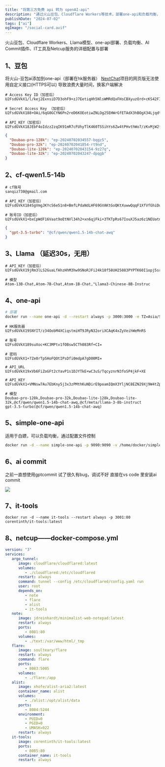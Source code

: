 ```yaml
---
title: "将第三方免费 api 转为 openAI-api"
description: "通过火山豆包、Cloudflare Workers等技术，部署one-api和负载均衡，提升AI工具配置效率，解决接口自定义问题。"
publishDate: "2024-07-02"
tags: ["ai"]
ogImage: "/social-card.avif"
---
```

火山豆包、Cloudflare Workers、Llama模型、one-api部署、负载均衡、AI Commit插件、IT工具及Netcup服务的详细配置与部署
<!-- more -->

## 1、豆包
将火山-豆包ai添加到one-api（部署在hk服务器）
[NextChat]()项目的网页版无法使用自定义接口(HTTPS可以)
导致浪费大量时间，换客户端解决

```
# Access Key ID（加密后）
U2FsdGVkX1/l/kej2ExnsiD7D3ohF9+zJ7EetiqHh5NlsWMRdQxFHsCBXyuzOrd+cKS42FIs+JfJUj3VeGQxZQ==

# Secret Access Key （加密后）
U2FsdGVkX188+OAi/6qG0GCYN6Pn2reD6KOEotiwZNLOg25EHWrGfETAdX3hBOgX34LjqdtN8BzdzARV5wwCKfYgvAuwKCDj1LojFlTd7jI=

# API_KEY（加密后）
U2FsdGVkX18JEbF4oIdzz2zqIK91mR7cFUhyTlK460TSSihYs6Zw4tPHvthWo7/zKvMjW2fJXLAliZaNBonY5A==
```

```json
{
  "Doubao-pro-128k": "ep-20240702034557-bqgz5",
  "Doubao-pro-32k": "ep-20240702041854-rt9nd",
  "Doubao-lite-128k": "ep-20240702043154-9z27q",
  "Doubao-lite-32k": "ep-20240702043247-dpqgb"
}
```

## 2、cf-qwen1.5-14b

```
# cf账号
sanqiz730@gmail.com

# API_KEY（加密后）
U2FsdGVkX184SgVmgJKYcS6e51n8+BmfLPdaNdLHF69GVAKtGoQKtXuwwQqqF1XfVfGhiDuQPInuXB3eXCNyQQ==

# 账号ID（加密后）
U2FsdGVkX1+bxCpWdF16Vaat9oEtNVl34h2+xn6qjFki+3TKTpRs67IouXJ5az6z1NEUatn5YToMdQ6d9sornA==
```

```json
{
  "gpt-3.5-turbo": "@cf/qwen/qwen1.5-14b-chat-awq"
}
```

## 3、Llama （延迟30s，无用）
```
# API_KEY（加密后）
U2FsdGVkX19jRm3lLS2GuaLfAhzHhM3hw9SNoRJFi24k18f58UH25883PYPTK60I1opj5sr14/pITisA0rQPIw==

# 模型
Atom-13B-Chat,Atom-7B-Chat,Atom-1B-Chat,"Llama3-Chinese-8B-Instruc
```

## 4、one-api

```bash
# 部署
docker run --name one-api -d --restart always -p 3000:3000 -e TZ=Asia/Shanghai -v /home/oneapi/data:/data justsong/one-api
```

```
# HK服务器
U2FsdGVkX19SNYIT/z34OobM4XCiqstmiHT9JRyN32oriXCAqK4xZyVeihWeMnRS

# 账号
U2FsdGVkX189suXoc+KC3MPtv1fOBsw5CTh083Rf+CI=

# 密码
U2FsdGVkX1+7Ze0rTpSHoFQOtIPsDfi0mdpA7gD00MI=
```

```
# API_URL
U2FsdGVkX19xVb6FiZoGFt2cYavP1s1DJYTkE+wC3uS/TqcyznrN3foSP4jkF+XE

# API_KEY
U2FsdGVkX1+VMNsw7Au7EbKny5j3x3zPMthKuNDirE9poamIQmX3YljNC8EZN29Xj9W4tZpPnVX5bj9wknFTQtDBK3DYu+lx7qMoeV4YkJk=

# 模型
Doubao-pro-128k,Doubao-pro-32k,Doubao-lite-128k,Doubao-lite-32k,@cf/qwen/qwen1.5-14b-chat-awq,@cf/meta/llama-3-8b-instruct
gpt-3.5-turbo(@cf/qwen/qwen1.5-14b-chat-awq)
```

## 5、simple-one-api

适用于白嫖，可以负载均衡，通过配置文件控制

```bash
docker run -d --name simple-one-api -p 9090:9090 -v /home/docker/simple-one-api/config.json:/app/config.json fruitbars/simple-one-api
```

## 6、ai commit

之前一直想使用gptcommit
试了很久有bug，调试不好
直接在vs code 里安装ai commit

![](https://i2.343700.xyz/202407022159101.avif)

## 7、it-tools

```
docker run -d --name it-tools --restart always -p 3001:80 corentinth/it-tools:latest
```

## 8、netcup——docker-compose.yml

```yml
version: "3"
services:
   argo_tunnel:
      image: cloudflare/cloudflared:latest
      volumes:
         - ./cloudflared:/etc/cloudflared
      restart: always
      command: tunnel --config /etc/cloudflared/config.yaml run
      user: root
      depends_on:
         - note
         - flare
         - alist
         - it-tools
   note:
      image: jdreinhardt/minimalist-web-notepad:latest
      restart: always
      ports:
         - 8081:80
      volumes:
         - ./text:/var/www/html/_tmp
   flare:
      image: soulteary/flare
      restart: always
      command: flare
      ports:
         - 8083:5005
      volumes:
         - ./flare:/app
   alist:
      image: xhofe/alist-aria2:latest
      container_name: alist
      volumes:
         - ./alist:/opt/alist/data
      ports:
         - 8084:5244
      environment:
         - PUID=0
         - PGID=0
         - UMASK=022
      restart: always
   it-tools:
      image: corentinth/it-tools:latest
      ports:
         - 8085:80
      container_name: it-tools
      restart: always

```
